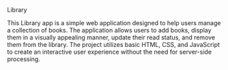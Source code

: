 Library

This Library app is a simple web application designed to help users manage a collection of books. The application allows users to add books, display them in a visually appealing manner, update their read status, and remove them from the library. The project utilizes basic HTML, CSS, and JavaScript to create an interactive user experience without the need for server-side processing.
